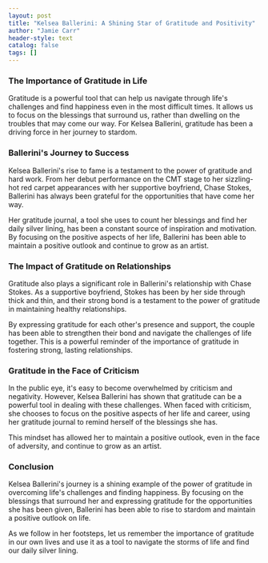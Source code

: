 ```yaml
---
layout: post
title: "Kelsea Ballerini: A Shining Star of Gratitude and Positivity"
author: "Jamie Carr"
header-style: text
catalog: false
tags: []
---
```


### The Importance of Gratitude in Life

Gratitude is a powerful tool that can help us navigate through life's challenges and find happiness even in the most difficult times. It allows us to focus on the blessings that surround us, rather than dwelling on the troubles that may come our way. For Kelsea Ballerini, gratitude has been a driving force in her journey to stardom.

### Ballerini's Journey to Success

Kelsea Ballerini's rise to fame is a testament to the power of gratitude and hard work. From her debut performance on the CMT stage to her sizzling-hot red carpet appearances with her supportive boyfriend, Chase Stokes, Ballerini has always been grateful for the opportunities that have come her way.

Her gratitude journal, a tool she uses to count her blessings and find her daily silver lining, has been a constant source of inspiration and motivation. By focusing on the positive aspects of her life, Ballerini has been able to maintain a positive outlook and continue to grow as an artist.

### The Impact of Gratitude on Relationships

Gratitude also plays a significant role in Ballerini's relationship with Chase Stokes. As a supportive boyfriend, Stokes has been by her side through thick and thin, and their strong bond is a testament to the power of gratitude in maintaining healthy relationships.

By expressing gratitude for each other's presence and support, the couple has been able to strengthen their bond and navigate the challenges of life together. This is a powerful reminder of the importance of gratitude in fostering strong, lasting relationships.

### Gratitude in the Face of Criticism

In the public eye, it's easy to become overwhelmed by criticism and negativity. However, Kelsea Ballerini has shown that gratitude can be a powerful tool in dealing with these challenges. When faced with criticism, she chooses to focus on the positive aspects of her life and career, using her gratitude journal to remind herself of the blessings she has.

This mindset has allowed her to maintain a positive outlook, even in the face of adversity, and continue to grow as an artist.

### Conclusion

Kelsea Ballerini's journey is a shining example of the power of gratitude in overcoming life's challenges and finding happiness. By focusing on the blessings that surround her and expressing gratitude for the opportunities she has been given, Ballerini has been able to rise to stardom and maintain a positive outlook on life.

As we follow in her footsteps, let us remember the importance of gratitude in our own lives and use it as a tool to navigate the storms of life and find our daily silver lining.